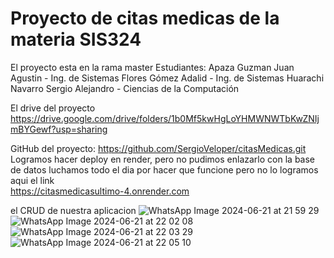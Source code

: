 # Proyecto de citas medicas de la materia SIS324
El proyecto esta en la rama master
Estudiantes: 
Apaza Guzman Juan Agustin - Ing. de Sistemas
Flores Gómez Adalid - Ing. de Sistemas
Huarachi Navarro Sergio Alejandro - Ciencias de la Computación

El drive del proyecto 
https://drive.google.com/drive/folders/1b0Mf5kwHgLoYHMWNWTbKwZNIjmBYGewf?usp=sharing

GitHub del proyecto: https://github.com/SergioVeloper/citasMedicas.git 
Logramos hacer deploy en render, pero no pudimos enlazarlo con la base de datos luchamos  todo el dia por hacer que funcione pero no lo logramos aqui el link  
https://citasmedicasultimo-4.onrender.com

el CRUD de nuestra aplicacion
![WhatsApp Image 2024-06-21 at 21 59 29](https://github.com/SergioVeloper/citasMedicas/assets/111205513/0ac9e107-5f9a-4295-8eef-c5a6559b5e8d)
![WhatsApp Image 2024-06-21 at 22 02 08](https://github.com/SergioVeloper/citasMedicas/assets/111205513/73b4eecf-d7fd-456f-9f5c-22d18343114d)
![WhatsApp Image 2024-06-21 at 22 03 29](https://github.com/SergioVeloper/citasMedicas/assets/111205513/da2e10d4-39ba-44f2-bbe4-c7607a29155c)
![WhatsApp Image 2024-06-21 at 22 05 10](https://github.com/SergioVeloper/citasMedicas/assets/111205513/4f9e71d4-561b-4b73-81fd-71bbb3ea89e2)
